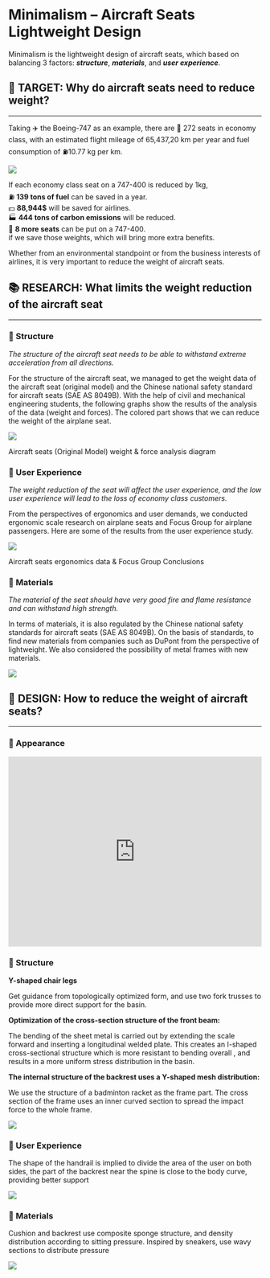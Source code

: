 # Minimalism – Aircraft Seats Lightweight Design

Minimalism is the lightweight design of aircraft seats, which based on balancing 3 factors: **_structure_**, **_materials_**, and **_user experience_**.

## 🎯 TARGET: Why do aircraft seats need to reduce weight?

---

Taking ✈️ the Boeing-747 as an example, there are 💺 272 seats in economy class, with an estimated flight mileage of 65,437,20 km per year and fuel consumption of ⛽10.77 kg per km.

![](https://cdn.maoshuochen.top/wp-content/uploads/2020/05/PortfolioSingleRGB_Page_11-2000x1414-1.webp)

If each economy class seat on a 747-400 is reduced by 1kg,  
⛽ **139 tons of fuel** can be saved in a year.  
💵 **88,944$** will be saved for airlines.  
🏭 **444 tons of carbon emissions** will be reduced.  
💺 **8 more seats** can be put on a 747-400.  
if we save those weights, which will bring more extra benefits.

Whether from an environmental standpoint or from the business interests of airlines, it is very important to reduce the weight of aircraft seats.

## 📚 RESEARCH: What limits the weight reduction of the aircraft seat

---

### 🔧 Structure

_The structure of the aircraft seat needs to be able to withstand extreme acceleration from all directions._

For the structure of the aircraft seat, we managed to get the weight data of the aircraft seat (original model) and the Chinese national safety standard for aircraft seats (SAE AS 8049B). With the help of civil and mechanical engineering students, the following graphs show the results of the analysis of the data (weight and forces). The colored part shows that we can reduce the weight of the airplane seat.

![](https://cdn.maoshuochen.top/wp-content/uploads/2020/05/PortfolioSingleRGB_Page_12-2000x1414-1.webp)

Aircraft seats (Original Model) weight & force analysis diagram

### 👨 User Experience

_The weight reduction of the seat will affect the user experience, and the low user experience will lead to the loss of economy class customers._

From the perspectives of ergonomics and user demands, we conducted ergonomic scale research on airplane seats and Focus Group for airplane passengers. Here are some of the results from the user experience study.

![](https://cdn.maoshuochen.top/wp-content/uploads/2020/05/PortfolioSingleRGB_Page_13-2000x1414-1.webp)

Aircraft seats ergonomics data & Focus Group Conclusions

### 🧱 Materials

_The material of the seat should have very good fire and flame resistance and can withstand high strength._

In terms of materials, it is also regulated by the Chinese national safety standards for aircraft seats (SAE AS 8049B). On the basis of standards, to find new materials from companies such as DuPont from the perspective of lightweight. We also considered the possibility of metal frames with new materials.

![](https://cdn.maoshuochen.top/wp-content/uploads/2020/05/%E5%BE%AE%E4%BF%A1%E6%88%AA%E5%9B%BE_20181230055033-768x316-1.webp)

## 🎨 DESIGN: How to reduce the weight of aircraft seats?

---

### 💺 Appearance

<iframe style="width: 100%; aspect-ratio: 16/12;" src="https://maoshuochen.top/xr/ModelD0611_XR.46.html" frameborder="0">
</iframe>

### 🔧 Structure

**Y-shaped chair legs**

Get guidance from topologically optimized form, and use two fork trusses to provide more direct support for the basin.

**Optimization of the cross-section structure of the front beam:**

The bending of the sheet metal is carried out by extending the scale forward and inserting a longitudinal welded plate. This creates an I-shaped cross-sectional structure which is more resistant to bending overall , and results in a more uniform stress distribution in the basin.

**The internal structure of the backrest uses a Y-shaped mesh distribution:**

We use the structure of a badminton racket as the frame part. The cross section of the frame uses an inner curved section to spread the impact force to the whole frame.

![](https://cdn.maoshuochen.top/wp-content/uploads/2020/05/PortfolioSingleRGB_Page_14.webp)

### 👨 User Experience

The shape of the handrail is implied to divide the area of the user on both sides, the part of the backrest near the spine is close to the body curve, providing better support

![](https://cdn.maoshuochen.top/wp-content/uploads/2020/05/PortfolioSingleRGB_Page_16-2000x1414-1.webp)

### 🧱 Materials

Cushion and backrest use composite sponge structure, and density distribution according to sitting pressure. Inspired by sneakers, use wavy sections to distribute pressure

![](https://cdn.maoshuochen.top/wp-content/uploads/2020/05/PortfolioSingleRGB_Page_15-2000x1414-1.webp)
